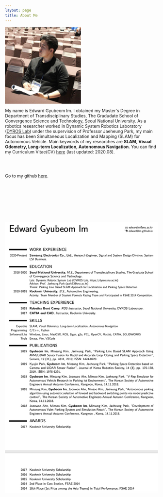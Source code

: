 ```yaml
---
layout: page
title: About Me
---
```


<div class="figure">
<p>
<img src="/assets/edward.jpg" width="250" align="center" /> <br/>
</p>
</div>

My name is Edward Gyubeom Im. I obtained my Master's Degree in Department of Transdisciplinary Studies, The Gradudate School of Convergence Science and Technology, Seoul National University. As a robotics researcher worked in Dynamic System Robotics Laboratory ([DYROS Lab](http://dyros.snu.ac.kr)) under the supervision of Professor Jaeheung Park, my main focus has been Simultaneous Localization and Mapping (SLAM) for Autonomous Vehicle. Main keywords of my researches are <b>SLAM, Visual Odometry, Long-term Localization, Autonomous Navigation</b>. You can find my Curriculum Vitae(CV) [here](/assets/cv.pdf) (last updated: 2020.08). 

<br/><br/>

Go to my github [here](https://github.com/edward0im).

<br/><br/>
--------------

<br/><br/>

<div class="figure">
<p>
<img src="/pictures/200704/cv.png" align="center" /> <br/>
</p>
</div>

